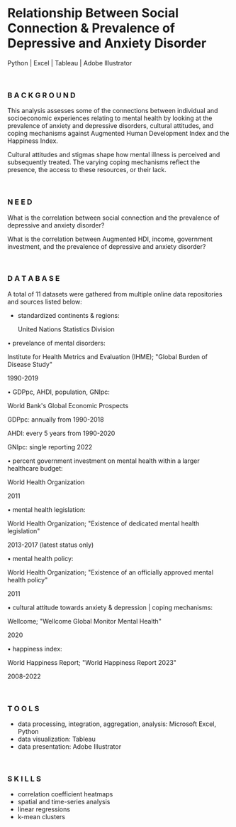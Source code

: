 # Relationship Between Social Connection & Prevalence of Depressive and Anxiety Disorder

Python | Excel | Tableau | Adobe Illustrator 

<br>

### B A C K G R O U N D
This analysis assesses some of the connections between individual and socioeconomic experiences relating to mental health by looking at the prevalence of anxiety and depressive disorders, cultural attitudes, and coping mechanisms against Augmented Human Development Index and the Happiness Index. 

Cultural attitudes and stigmas shape how mental illness is perceived and subsequently treated. The varying coping mechanisms reflect the presence, the access to these resources, or their lack.

<br>

### N E E D
What is the correlation between social connection and the prevalence of depressive and anxiety disorder? 

What is the correlation between Augmented HDI, income, government investment, and the prevalence of depressive and anxiety disorder? 

<br>

### D A T A B A S E 
A total of 11 datasets were gathered from multiple online data repositories and sources listed below:


   - standardized continents & regions: 

     United Nations Statistics Division
   
• prevelance of mental disorders: 

   Institute for Health Metrics and Evaluation (IHME); "Global Burden of Disease Study"
   
   1990-2019
   
• GDPpc, AHDI, population, GNIpc: 

   World Bank's Global Economic Prospects
   
   GDPpc: annually from 1990-2018
   
   AHDI: every 5 years from 1990-2020
   
   GNIpc: single reporting 2022
   
• percent government investment on mental health within a larger healthcare budget:

   World Health Organization
   
   2011
   
• mental health legislation: 

   World Health Organization; "Existence of dedicated mental health legislation"
   
   2013-2017 (latest status only)
   
• mental health policy:

   World Health Organization; "Existence of an officially approved mental health policy"
   
   2011
   
• cultural attitude towards anxiety & depression  |  coping mechanisms:

   Wellcome; "Wellcome Global Monitor Mental Health"
   
   2020
   
• happiness index: 

   World Happiness Report; "World Happiness Report 2023"
   
   2008-2022

<br>

### T O O L S
   - data processing, integration, aggregation, analysis: Microsoft Excel, Python
   - data visualization: Tableau
   - data presentation: Adobe Illustrator 

<br>

### S K I L L S
   - correlation coefficient heatmaps
   - spatial and time-series analysis
   - linear regressions
   - k-mean clusters
